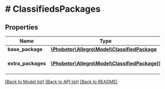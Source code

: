 # # ClassifiedsPackages

## Properties

Name | Type | Description | Notes
------------ | ------------- | ------------- | -------------
**base_package** | [**\Phobetor\Allegro\Model\ClassifiedPackage**](ClassifiedPackage.md) |  | [optional]
**extra_packages** | [**\Phobetor\Allegro\Model\ClassifiedPackage[]**](ClassifiedPackage.md) | An array of extra packages. | [optional]

[[Back to Model list]](../../README.md#models) [[Back to API list]](../../README.md#endpoints) [[Back to README]](../../README.md)
